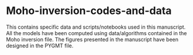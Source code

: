 # Moho-inversion-codes-and-data
This  contains specific data and scripts/notebooks used in this manuscript. All the models have been computed using data/algorithms contained in the Moho inversion file. The figures presented in the manuscript have been designed in the PYGMT file.

